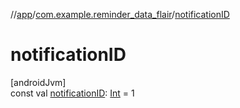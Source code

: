 //[app](../../index.md)/[com.example.reminder_data_flair](index.md)/[notificationID](notification-i-d.md)

# notificationID

[androidJvm]\
const val [notificationID](notification-i-d.md): [Int](https://kotlinlang.org/api/latest/jvm/stdlib/kotlin/-int/index.html) = 1
